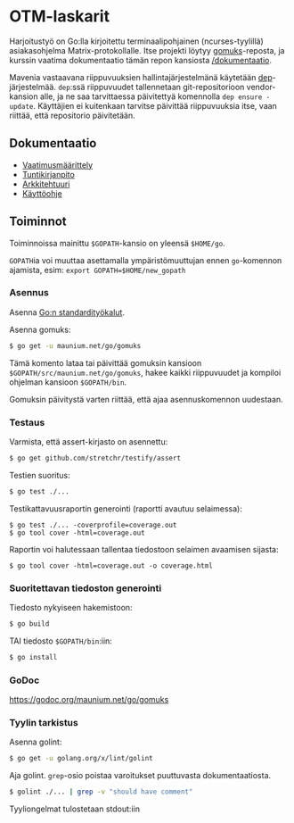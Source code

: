 # OTM-laskarit

Harjoitustyö on Go:lla kirjoitettu terminaalipohjainen (ncurses-tyylillä)
asiakasohjelma Matrix-protokollalle. Itse projekti löytyy [gomuks](https://github.com/tulir/gomuks)-reposta,
ja kurssin vaatima dokumentaatio tämän repon kansiosta [/dokumentaatio](dokumentaatio).

Mavenia vastaavana riippuvuuksien hallintajärjestelmänä käytetään [dep](https://github.com/golang/dep)-järjestelmää.
`dep`:ssä riippuvuudet tallennetaan git-repositorioon vendor-kansion alle, ja ne saa tarvittaessa päivitettyä
komennolla `dep ensure -update`. Käyttäjien ei kuitenkaan tarvitse päivittää riippuvuuksia itse, vaan riittää, että
repositorio päivitetään.

## Dokumentaatio
* [Vaatimusmäärittely](dokumentaatio/vaatimusmäärittely.md)
* [Tuntikirjanpito](dokumentaatio/tuntikirjanpito.md)
* [Arkkitehtuuri](dokumentaatio/arkkitehtuuri.md)
* [Käyttöohje](dokumentaatio/käyttöohje.md)

## Toiminnot
Toiminnoissa mainittu `$GOPATH`-kansio on yleensä `$HOME/go`.

`GOPATH`ia voi muuttaa asettamalla ympäristömuuttujan ennen `go`-komennon ajamista, esim: `export GOPATH=$HOME/new_gopath`

### Asennus
Asenna [Go:n standardityökalut](https://golang.org/dl/).

Asenna gomuks:
```bash
$ go get -u maunium.net/go/gomuks
```
Tämä komento lataa tai päivittää gomuksin kansioon `$GOPATH/src/maunium.net/go/gomuks`,
hakee kaikki riippuvuudet ja kompiloi ohjelman kansioon `$GOPATH/bin`.

Gomuksin päivitystä varten riittää, että ajaa asennuskomennon uudestaan.

### Testaus
Varmista, että assert-kirjasto on asennettu:
```bash
$ go get github.com/stretchr/testify/assert
```

Testien suoritus:
```bash
$ go test ./...
```

Testikattavuusraportin generointi (raportti avautuu selaimessa):
```
$ go test ./... -coverprofile=coverage.out
$ go tool cover -html=coverage.out
```

Raportin voi halutessaan tallentaa tiedostoon selaimen avaamisen sijasta:
```
$ go tool cover -html=coverage.out -o coverage.html
```

### Suoritettavan tiedoston generointi
Tiedosto nykyiseen hakemistoon:
```bash
$ go build
```

TAI tiedosto `$GOPATH/bin`:iin:
```bash
$ go install
```

### GoDoc
https://godoc.org/maunium.net/go/gomuks

### Tyylin tarkistus
Asenna golint:
```bash
$ go get -u golang.org/x/lint/golint
```

Aja golint. `grep`-osio poistaa varoitukset puuttuvasta dokumentaatiosta.
```bash
$ golint ./... | grep -v "should have comment"
```

Tyyliongelmat tulostetaan stdout:iin
